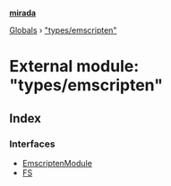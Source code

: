 **[mirada](../README.md)**

[Globals](../README.md) › ["types/emscripten"](_types_emscripten_.md)

# External module: "types/emscripten"

## Index

### Interfaces

* [EmscriptenModule](../interfaces/_types_emscripten_.emscriptenmodule.md)
* [FS](../interfaces/_types_emscripten_.fs.md)